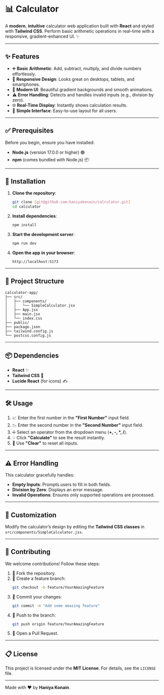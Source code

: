 # 📊 Calculator

A **modern**, **intuitive** calculator web application built with **React** and styled with **Tailwind CSS**. Perform basic arithmetic operations in real-time with a responsive, gradient-enhanced UI. ✨

---

## ✨ Features

- ➕ **Basic Arithmetic**: Add, subtract, multiply, and divide numbers effortlessly.
- 📱 **Responsive Design**: Looks great on desktops, tablets, and smartphones.
- 🎨 **Modern UI**: Beautiful gradient backgrounds and smooth animations.
- ⚠️ **Error Handling**: Detects and handles invalid inputs (e.g., division by zero).
- 🌐 **Real-Time Display**: Instantly shows calculation results.
- 💪 **Simple Interface**: Easy-to-use layout for all users.

---

## ✅ Prerequisites

Before you begin, ensure you have installed:
- **Node.js** (version 17.0.0 or higher) 🟢
- **npm** (comes bundled with Node.js) 📦

---

## 🚀 Installation

1. **Clone the repository**:
   ```bash
   git clone [git@github.com:haniyakonain/calculator.git]
   cd calculator
   ```
2. **Install dependencies**:
   ```bash
   npm install
   ```
3. **Start the development server**:
   ```bash
   npm run dev
   ```
4. **Open the app in your browser**:
   ```
   http://localhost:5173
   ```

---

## 📂 Project Structure

```
calculator-app/
├── src/
│   ├── components/
│   │   └── SimpleCalculator.jsx
│   ├── App.jsx
│   ├── main.jsx
│   └── index.css
├── public/
├── package.json
├── tailwind.config.js
└── postcss.config.js
```

---

## 📦 Dependencies

- **React** ✨
- **Tailwind CSS** 🎨
- **Lucide React** (for icons) ✍️

---

## 🛠️ Usage

1. 📈 Enter the first number in the **"First Number"** input field.
2. 📉 Enter the second number in the **"Second Number"** input field.
3. ➗ Select an operator from the dropdown menu (**+, -, *, /**).
4. 💡 Click **"Calculate"** to see the result instantly.
5. 🔄 Use **"Clear"** to reset all inputs.

---

## ⚠️ Error Handling

This calculator gracefully handles:
- **Empty Inputs**: Prompts users to fill in both fields.
- **Division by Zero**: Displays an error message.
- **Invalid Operations**: Ensures only supported operations are processed.

---

## 🎨 Customization

Modify the calculator’s design by editing the **Tailwind CSS classes** in `src/components/SimpleCalculator.jsx`.

---

## 🧩 Contributing

We welcome contributions! Follow these steps:

1. 🌟 Fork the repository.
2. 📄 Create a feature branch:
   ```bash
   git checkout -b feature/YourAmazingFeature
   ```
3. 📂 Commit your changes:
   ```bash
   git commit -m "Add some amazing feature"
   ```
4. 📢 Push to the branch:
   ```bash
   git push origin feature/YourAmazingFeature
   ```
5. 📩 Open a Pull Request.

---

## 📋 License

This project is licensed under the **MIT License**. For details, see the `LICENSE` file.

---

Made with ❤️ by **Haniya Konain**.
